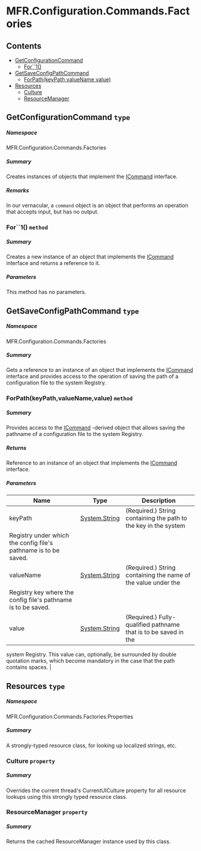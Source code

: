 <a name='assembly'></a>
# MFR.Configuration.Commands.Factories

## Contents

- [GetConfigurationCommand](#T-MFR-Objects-Configuration-Commands-Factories-GetConfigurationCommand 'MFR.Configuration.Commands.Factories.GetConfigurationCommand')
  - [For\`\`1()](#M-MFR-Objects-Configuration-Commands-Factories-GetConfigurationCommand-For``1-MFR-Objects-Messages-Constants-MessageType- 'MFR.Configuration.Commands.Factories.GetConfigurationCommand.For``1(MFR.Messages.Constants.MessageType)')
- [GetSaveConfigPathCommand](#T-MFR-Objects-Configuration-Commands-Factories-GetSaveConfigPathCommand 'MFR.Configuration.Commands.Factories.GetSaveConfigPathCommand')
  - [ForPath(keyPath,valueName,value)](#M-MFR-Objects-Configuration-Commands-Factories-GetSaveConfigPathCommand-ForPath-System-String,System-String,System-String- 'MFR.Configuration.Commands.Factories.GetSaveConfigPathCommand.ForPath(System.String,System.String,System.String)')
- [Resources](#T-MFR-Objects-Configuration-Commands-Factories-Properties-Resources 'MFR.Configuration.Commands.Factories.Properties.Resources')
  - [Culture](#P-MFR-Objects-Configuration-Commands-Factories-Properties-Resources-Culture 'MFR.Configuration.Commands.Factories.Properties.Resources.Culture')
  - [ResourceManager](#P-MFR-Objects-Configuration-Commands-Factories-Properties-Resources-ResourceManager 'MFR.Configuration.Commands.Factories.Properties.Resources.ResourceManager')

<a name='T-MFR-Objects-Configuration-Commands-Factories-GetConfigurationCommand'></a>
## GetConfigurationCommand `type`

##### Namespace

MFR.Configuration.Commands.Factories

##### Summary

Creates instances of objects that implement the [ICommand](#T-MFR-Objects-ICommand 'MFR.ICommand') interface.

##### Remarks

In our vernacular, a `command` object is an object that performs an
operation that accepts input, but has no output.

<a name='M-MFR-Objects-Configuration-Commands-Factories-GetConfigurationCommand-For``1-MFR-Objects-Messages-Constants-MessageType-'></a>
### For\`\`1() `method`

##### Summary

Creates a new instance of an object that implements the [ICommand](#T-MFR-Objects-ICommand 'MFR.ICommand') interface and returns a reference to it.

##### Parameters

This method has no parameters.

<a name='T-MFR-Objects-Configuration-Commands-Factories-GetSaveConfigPathCommand'></a>
## GetSaveConfigPathCommand `type`

##### Namespace

MFR.Configuration.Commands.Factories

##### Summary

Gets a reference to an instance of an object that implements the
[ICommand](#T-MFR-Objects-ICommand 'MFR.ICommand')
interface and provides access to the
operation of saving the path of a configuration file to the system Registry.

<a name='M-MFR-Objects-Configuration-Commands-Factories-GetSaveConfigPathCommand-ForPath-System-String,System-String,System-String-'></a>
### ForPath(keyPath,valueName,value) `method`

##### Summary

Provides access to the [ICommand](#T-MFR-Objects-ICommand 'MFR.ICommand')
-derived object that allows saving the pathname of a configuration
file to the system Registry.

##### Returns

Reference to an instance of an object that implements the
[ICommand](#T-MFR-Objects-Messages-Commands-Interfaces-ICommand 'MFR.Messages.Commands.Interfaces.ICommand')
interface.

##### Parameters

| Name | Type | Description |
| ---- | ---- | ----------- |
| keyPath | [System.String](http://msdn.microsoft.com/query/dev14.query?appId=Dev14IDEF1&l=EN-US&k=k:System.String 'System.String') | (Required.) String containing the path to the key in the system
Registry under which the config file's pathname is to be saved. |
| valueName | [System.String](http://msdn.microsoft.com/query/dev14.query?appId=Dev14IDEF1&l=EN-US&k=k:System.String 'System.String') | (Required.) String containing the name of the value under the
Registry key where the config file's pathname is to be saved. |
| value | [System.String](http://msdn.microsoft.com/query/dev14.query?appId=Dev14IDEF1&l=EN-US&k=k:System.String 'System.String') | (Required.) Fully-qualified pathname that is to be saved in the
system Registry. This value can, optionally, be surrounded by double
quotation marks, which become mandatory in the case that the path
contains spaces. |

<a name='T-MFR-Objects-Configuration-Commands-Factories-Properties-Resources'></a>
## Resources `type`

##### Namespace

MFR.Configuration.Commands.Factories.Properties

##### Summary

A strongly-typed resource class, for looking up localized strings, etc.

<a name='P-MFR-Objects-Configuration-Commands-Factories-Properties-Resources-Culture'></a>
### Culture `property`

##### Summary

Overrides the current thread's CurrentUICulture property for all
  resource lookups using this strongly typed resource class.

<a name='P-MFR-Objects-Configuration-Commands-Factories-Properties-Resources-ResourceManager'></a>
### ResourceManager `property`

##### Summary

Returns the cached ResourceManager instance used by this class.
